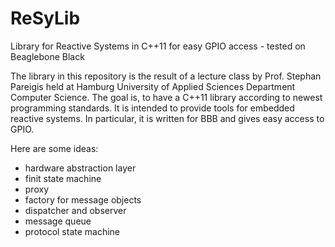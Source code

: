 # ReSyLib
Library for Reactive Systems in C++11 for easy GPIO access - tested on Beaglebone Black

The library in this repository is the result of a lecture class by Prof. Stephan Pareigis held at Hamburg University of Applied Sciences Department Computer Science. 
The goal is, to have a  C++11 library according to newest programming standards. It is intended to provide tools for embedded reactive systems. In particular, it is written for BBB and gives easy access to GPIO.

Here are some ideas:
- hardware abstraction layer
- finit state machine
- proxy
- factory for message objects
- dispatcher and observer
- message queue
- protocol state machine

